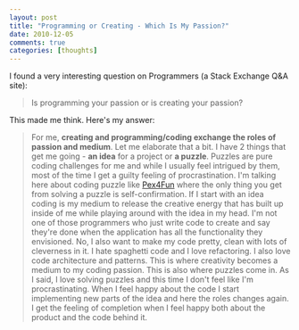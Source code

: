 ```yaml
---
layout: post
title: "Programming or Creating - Which Is My Passion?"
date: 2010-12-05
comments: true
categories: [thoughts]
---
```


I found a very interesting question on Programmers (a Stack Exchange Q&A site):

> Is programming your passion or is creating your passion?

This made me think. Here's my answer:

> For me, **creating and programming/coding exchange the roles of passion and medium**.
> Let me elaborate that a bit. I have 2 things that get me going - **an idea** for a project or <strong>a puzzle</strong>.
> Puzzles are pure coding challenges for me and while I usually feel intrigued by them, most of the time I get a guilty feeling of procrastination. I'm talking here about coding puzzle like [Pex4Fun][p4f] where the only thing you get from solving a puzzle is self-confirmation.
> If I start with an idea coding is my medium to release the creative energy that has built up inside of me while playing around with the idea in my head. I'm not one of those programmers who just write code to create and say they're done when the application has all the functionality they envisioned. No, I also want to make my code pretty, clean with lots of cleverness in it. I hate spaghetti code and I love refactoring. I also love code architecture and patterns. This is where creativity becomes a medium to my coding passion. This is also where puzzles come in. As I said, I love solving puzzles and this time I don't feel like I'm procrastinating. When I feel happy about the code I start implementing new parts of the idea and here the roles changes again. I get the feeling of completion when I feel happy both about the product and the code behind it.

[p4f]: http://pexforfun.com/ "Pex4Fun"
